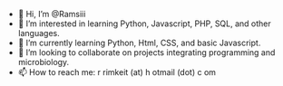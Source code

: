 - 👋 Hi, I’m @Ramsiii
- 👀 I’m interested in learning Python, Javascript, PHP, SQL, and other languages.
- 🌱 I’m currently learning Python, Html, CSS, and basic Javascript.
- 💞️ I’m looking to collaborate on projects integrating programming and microbiology.
- 📫 How to reach me: r rimkeit (at) h otmail (dot) c om
